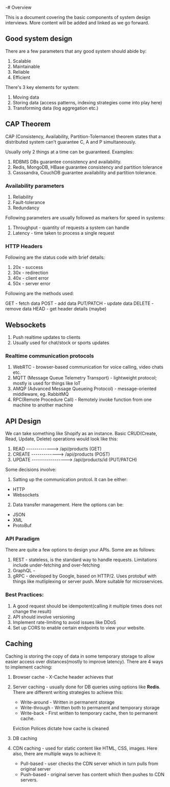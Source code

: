 -# Overview

This is a document covering the basic components of system design interviews. More content will be added and linked as we go forward.

## Good system design

There are a few parameters that any good system should abide by:

1. Scalable
2. Maintainable
3. Reliable
4. Efficient

There's 3 key elements for system:

1. Moving data
2. Storing data (access patterns, indexing strategies come into play here)
3. Transforming data (log aggregation etc.)

## CAP Theorem

CAP (Consistency, Availability, Partition-Tolernance) theorem states that a distributed system can't guarantee C, A and P simultaneously.

Usually only 2 things at a time can be guaranteed. Examples:

1. RDBMS DBs guarantee consistency and availability.
2. Redis, MongoDB, HBase guarantee consistency and partition tolerance
3. Casssandra, CouchDB guarantee availability and partition tolerance.

### Availability parameters

1. Reliability
2. Fault-tolerance
3. Redundancy

Following parameters are usually followed as markers for speed in systems:

1. Throughput - quantity of requests a system can handle
2. Latency - time taken to process a single request

### HTTP Headers

Following are the status code with brief details:

1. 20x - success
2. 30x - redirection
3. 40x - client error
4. 50x - server error

Following are the methods used: 

GET - fetch data
POST - add data
PUT/PATCH - update data
DELETE - remove data
HEAD - get header details (maybe)

## Websockets

1. Push realtime updates to clients
2. Usually used for chat/stock or sports updates

### Realtime communication protocols

1. WebRTC - browser-based communication for voice calling, video chats etc.
2. MQTT (Message Queue Telemetry Transport) - lightweight protocol; mostly is used for things like IoT
3. AMQP (Advanced Message Queueing Protocol) - message-oriented middleware, eg. RabbitMQ
4. RPC(Remote Procedure Call) - Remotely invoke function from one machine to another machine

## API Design

We can take something like Shopify as an instance. Basic CRUD(Create, Read, Update, Delete) operations would look like this:

1. READ -------------> /api/products (GET)
2. CREATE -------------> /api/products (POST)
3. UPDATE -----------------> /api/products/id (PUT/PATCH)

Some decisions involve:

1. Satting up the communication protcol. It can be either:

* HTTP
* Websockets

2. Data transfer management. Here the options can be:

* JSON
* XML
* ProtoBuf

### API Paradigm

There are quite a few options to design your APIs. Some are as follows:

1. REST - stateless, is the standard way to handle requests. Limitations include under-fetching and over-fetching
2. GraphQL - 
3. gRPC - developed by Google, based on HTTP/2. Uses protobuf with things like mutliplexing or server push. More suitable for microservices.

### Best Practices:

1. A good request should be idempotent(calling it multiple times does not change the result)
2. API should involve versioning
3. Implement rate-limiting to avoid issues like DDoS
4. Set up CORS to enable certain endpoints to view your website.

## Caching

Caching is storing the copy of data in some temporary storage to allow easier access over distances(mostly to improve latency). There are 4 ways to implement caching:

1. Browser cache - X-Cache header achieves that
2. Server caching - usually done for DB queries using options like **Redis**. There are different writing strategies to achieve this:
    * Write-around - Written in permanent storage
    * Write-through - Written both to permanent and temporary storage
    * Write-back - First written to temporary cache, then to permanent cache.

    Eviction Polices dictate how cache is cleaned
3. DB caching
4. CDN caching - used for static content like HTML, CSS, images. Here also, there are multiple ways to achieve it:
    * Pull-based - user checks the CDN server which in turn pulls from original server
    * Push-based - original server has content which then pushes to CDN servers.

